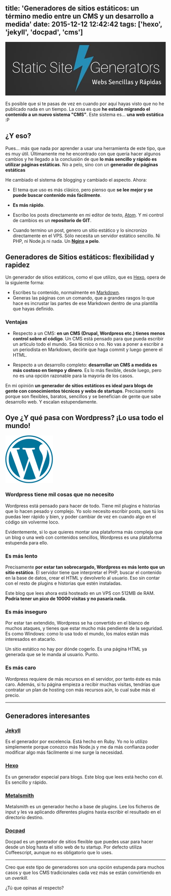 title: 'Generadores de sitios estáticos: un término medio entre un CMS y un desarrollo a medida'
date: 2015-12-12 12:42:42
tags: ['hexo', 'jekyll', 'docpad', 'cms']
---

![Generadores de Sitios Estáticos](/images/2015-12/ssg.jpg)

Es posible que si te pasas de vez en cuando por aquí hayas visto que no he publicado nada en un tiempo. La cosa es que **he estado migrando el contenido a un nuevo sistema "CMS"**. Este sistema es... **una web estática** :P


## ¿Y eso?

Pues... más que nada por aprender a usar una herramienta de este tipo, que es muy útil. Últimamente me he encontrado con que quería hacer algunos cambios y he llegado a la conclusión de que **lo más sencillo y rápido es utilizar páginas estáticas**. No a pelo, sino con un **generador de páginas estáticas**

He cambiado el sistema de blogging y cambiado el aspecto. Ahora:

* El tema que uso es más clásico, pero pienso que **se lee mejor y se puede buscar contenido más fácilmente**.

* **Es más rápido**.

* Escribo los posts directamente en mi editor de texto, [Atom](https://atom.io/). Y mi control de cambios es un **repositorio de GIT**.

* Cuando termino un post, genero un sitio estático y lo sincronizo directamente en el VPS. Sólo necesita un servidor estático sencillo. Ni PHP, ni Node.js ni nada. Un **[Nginx](https://www.nginx.com/) a pelo**.


## Generadores de Sitios estáticos: flexibilidad y rapidez

Un generador de sitios estáticos, como el que utilizo, que es [Hexo](https://hexo.io/), opera de la siguiente forma:

* Escribes tu contenido, normalmente en [Markdown](https://daringfireball.net/projects/markdown/).
* Generas las páginas con un comando, que a grandes rasgos lo que hace es incrustar las partes de ese Markdown dentro de una plantilla que hayas definido.

### Ventajas

* Respecto a un CMS: **en un CMS (Drupal, Wordpress etc.) tienes menos control sobre el código**. Un CMS está pensado para que pueda escribir un artículo todo el mundo. Sea técnico o no. No vas a poner a escribir a un periodista en Markdown, decirle que haga commit y luego genere el HTML.


* Respecto a un desarrollo completo: **desarrollar un CMS a medida es más costoso en tiempo y dinero**. Es lo más flexible, desde luego, pero no es una opción razonable para la mayoría de los casos.

En mi opinión **un generador de sitios estáticos es ideal para blogs de gente con conocimientos técnicos y webs de startups**. Precisamente porque son flexibles, baratos, sencillos y se benefician de gente que sabe desarrollo web. Y escalan estupendamente.


## Oye ¿Y qué pasa con Wordpress? ¡Lo usa todo el mundo!

![Wordress](/images/2015-12/wordpress.png)

### Wordpress tiene mil cosas que no necesito

Wordpress está pensado para hacer de todo. Tiene mil plugins e historias que lo hacen pesado y complejo. Yo solo necesito escribir posts, que tú los puedas leer rápido y bien, y poder cambiar de vez en cuando algo en el código sin volverme loco.

Evidentemente, si lo que quieres montar una plataforma más compleja que un blog o una web con contenidos sencillos, Wordpress es una plataforma estupenda para ello.

### Es más lento

Precisamente **por estar tan sobrecargado, Wordpress es más lento que un sitio estático**. El servidor tiene que interpretar el PHP, buscar el contenido en la base de datos, crear el HTML y devolverlo al usuario. Eso sin contar con el resto de plugins e historias que estén instaladas.

Este blog que lees ahora está hosteado en un VPS con 512MB de RAM. **Podría tener un pico de 10000 visitas y no pasaría nada**.

### Es más inseguro

Por estar tan extendido, Wordpress se ha convertido en el blanco de muchos ataques, y tienes que estar mucho más pendiente de la seguridad. Es como Windows: como lo usa todo el mundo, los malos están más interesados en atacarlo.

Un sitio estático no hay por dónde cogerlo. Es una página HTML ya generada que se le manda al usuario. Punto.


### Es más caro

Wordpress requiere de más recursos en el servidor, por tanto éste es más caro. Además, si tu página empieza a recibir muchas visitas, tendrías que contratar un plan de hosting con más recursos aún, lo cual sube más el precio.

---

## Generadores interesantes

### [Jekyll](http://jekyllrb.com/)

Es el generador por excelencia. Está hecho en Ruby. Yo no lo utilizo simplemente porque conozco más Node.js y me da más confianza poder modificar algo más fácilmente si me surge la necesidad.

### [Hexo](https://hexo.io/)

Es un generador especial para blogs. Este blog que lees está hecho con él. Es sencillo y rápido.

### [Metalsmith](http://www.metalsmith.io/)

Metalsmith es un generador hecho a base de plugins. Lee los ficheros de input y les va aplicando diferentes plugins hasta escribir el resultado en el directorio destino.

### [Docpad](http://docpad.org/)

Docpad es un generador de sitios flexible que puedes usar para hacer desde un blog hasta el sitio web de tu startup. Por defecto utiliza Coffeescript, aunque no es obligatorio que lo uses.

---
Creo que este tipo de generadores son una opción estupenda para muchos casos y que los CMS tradicionales cada vez más se están convirtiendo en un *overkill*.

¿Tú que opinas al respecto?
